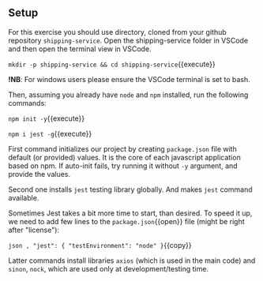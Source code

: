 ## Setup

For this exercise you should use directory, cloned from your github repository `shipping-service`. Open the shipping-service folder in VSCode and then open the terminal view in VSCode.

`mkdir -p shipping-service && cd shipping-service`{{execute}}

**!NB**: For windows users please ensure the VSCode terminal is set to bash.
  
Then, assuming you already have `node` and `npm` installed, run the following commands:

`npm init -y`{{execute}}

`npm i jest -g`{{execute}}

First command initializes our project by creating `package.json` file with default (or provided) values. It is the core of each javascript application based on npm. If auto-init fails, try running it without `-y` argument, and provide the values.

Second one installs `jest` testing library globally. And makes `jest` command available.

Sometimes Jest takes a bit more time to start, than desired. To speed it up, we need to add few lines to the `package.json`{{open}} file (might be right after "license"):

`json
,
"jest": {
"testEnvironment": "node"
}`{{copy}}

Latter commands install libraries `axios` (which is used in the main code) and `sinon`, `nock`, which are used only at development/testing time.